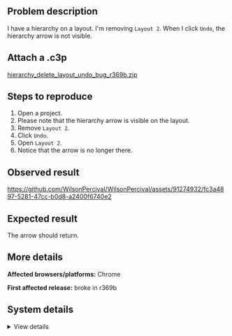## Problem description

I have a hierarchy on a layout. I'm removing `Layout 2`. When I click `Undo`, the hierarchy arrow is not visible.

## Attach a .c3p

[hierarchy_delete_layout_undo_bug_r369b.zip](https://github.com/WilsonPercival/WilsonPercival/files/13514081/hierarchy_delete_layout_undo_bug_r369b.zip)

## Steps to reproduce

1. Open a project.
2. Please note that the hierarchy arrow is visible on the layout.
3. Remove `Layout 2`.
4. Click `Undo`.
5. Open `Layout 2`.
6. Notice that the arrow is no longer there.

## Observed result

https://github.com/WilsonPercival/WilsonPercival/assets/91274932/fc3a4897-5281-47cc-b0d8-a2400f6740e2

## Expected result

The arrow should return.

## More details



**Affected browsers/platforms:** Chrome

**First affected release:** broke in r369b

## System details

<details><summary>View details</summary>

Platform information
Product: Construct 3 r369 (beta)
Browser: Chrome 119.0.6045.160
Browser engine: Chromium
Context: browser
Operating system: Windows 11
Device type: desktop
Device pixel ratio: 1.5
Logical CPU cores: 16
Approx. device memory: 8 GB
User agent: Mozilla/5.0 (Windows NT 10.0; Win64; x64) AppleWebKit/537.36 (KHTML, like Gecko) Chrome/119.0.0.0 Safari/537.36
Language setting: en-US

Local storage
Storage quota (approx): 283 gb
Storage usage (approx): 102 mb (0%)
Persistant storage: Yes

Browser support notes
This list contains missing features that are not required, but could improve performance or user experience if supported.

Nothing is missing. Everything is OK!
WebGPU information
Renderer: WebGPU
Supports GPU profiling: no
Major performance caveat: no
Maximum texture size: 8192
Adapter vendor: amd
Adapter architecture: gcn-5
Adapter device: (unavailable)
Adapter description: (unavailable)
Adapter features:

bgra8unorm-storage
depth-clip-control
depth32float-stencil8
float32-filterable
indirect-first-instance
rg11b10ufloat-renderable
texture-compression-bc
Audio information
System sample rate: 48000 Hz
Output channels: 2
Output interpretation: speakers
Supported decode formats:

WebM Opus (audio/webm; codecs=opus)
Ogg Opus (audio/ogg; codecs=opus)
WebM Vorbis (audio/webm; codecs=vorbis)
Ogg Vorbis (audio/ogg; codecs=vorbis)
MPEG-4 AAC (audio/mp4; codecs=mp4a.40.5)
MP3 (audio/mpeg)
FLAC (audio/flac)
PCM WAV (audio/wav; codecs=1)
Supported encode formats:

WebM Opus (audio/webm; codecs=opus)
Video information
Supported decode formats:

WebM AV1 (video/webm; codecs=av01.0.00M.08)
MP4 AV1 (video/mp4; codecs=av01.0.00M.08)
WebM VP9 (video/webm; codecs=vp9)
WebM VP8 (video/webm; codecs=vp8)
H.265 (video/mp4; codecs=hev1.1.2.L93.B0)
H.264 (video/mp4; codecs=avc1.42E01E)
Supported encode formats:

WebM AV1 (video/webm; codecs=av1)
WebM VP9 (video/webm; codecs=vp9)
WebM VP8 (video/webm; codecs=vp8)

</details>
